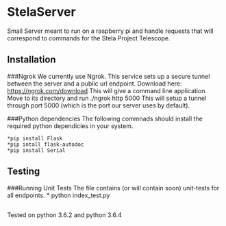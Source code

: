 # StelaServer
Small Server meant to run on a raspberry pi and handle requests that will correspond to commands for the Stela Project Telescope.

## Installation
 ###Ngrok
 We currently use Ngrok. This service sets up a secure tunnel between the server and a public url endpoint. 
 Download here: https://ngrok.com/download 
 This will give a command line application. Move to its directory and 
 run 
 	./ngrok http 5000
 This will setup a tunnel through port 5000 (which is the port our server uses by default).

 ###Python dependencies 
 	The following commnads should install the required python
 	dependicies in your system. 
 	
 	*pip install Flask
 	*pip intall flask-autodoc
	*pip install Serial

## Testing
###Running Unit Tests
	The file contains (or will contain soon) unit-tests for all endpoints. 
	* python index_test.py

##
Tested on python 3.6.2 and python 3.6.4
